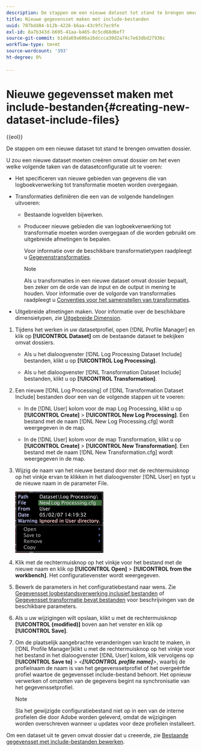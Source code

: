 ```yaml
---
description: De stappen om een nieuwe dataset tot stand te brengen omvatten dossier.
title: Nieuwe gegevensset maken met include-bestanden
uuid: 707bdd84-b12b-4226-b6aa-43c9fc7ec9fe
exl-id: 8a7b343d-b695-41aa-b465-8c5cd68d6ef7
source-git-commit: b1dda69a606a16dccca30d2a74c7e63dbd27936c
workflow-type: tm+mt
source-wordcount: '393'
ht-degree: 0%

---
```


# Nieuwe gegevensset maken met include-bestanden{#creating-new-dataset-include-files}

{{eol}}

De stappen om een nieuwe dataset tot stand te brengen omvatten dossier.

U zou een nieuwe dataset moeten creëren omvat dossier om het even welke volgende taken van de datasetconfiguratie uit te voeren:

* Het specificeren van nieuwe gebieden van gegevens die van logboekverwerking tot transformatie moeten worden overgegaan.
* Transformaties definiëren die een van de volgende handelingen uitvoeren:

   * Bestaande logvelden bijwerken.
   * Produceer nieuwe gebieden die van logboekverwerking tot transformatie moeten worden overgegaan of die worden gebruikt om uitgebreide afmetingen te bepalen.

      Voor informatie over de beschikbare transformatietypen raadpleegt u [Gegevenstransformaties](../../../../home/c-dataset-const-proc/c-data-trans/c-abt-transf.md).

      >[!NOTE]
      >
      >Als u transformaties in een nieuwe dataset omvat dossier bepaalt, ben zeker om de orde van de input en de output in mening te houden. Voor informatie over de volgorde van transformaties raadpleegt u [Conventies voor het samenstellen van transformaties](../../../../home/c-dataset-const-proc/c-data-trans/c-con-transf.md#concept-01998eebb7e347c58255fb442f2613b6).

* Uitgebreide afmetingen maken. Voor informatie over de beschikbare dimensietypen, zie [Uitgebreide Dimension](../../../../home/c-dataset-const-proc/c-ex-dim/c-abt-ex-dim.md).

1. Tijdens het werken in uw datasetprofiel, open [!DNL Profile Manager] en klik op **[!UICONTROL Dataset]** om de bestaande dataset te bekijken omvat dossiers.

   * Als u het dialoogvenster [!DNL Log Processing Dataset Include] bestanden, klikt u op **[!UICONTROL Log Processing]**.

   * Als u het dialoogvenster [!DNL Transformation Dataset Include] bestanden, klikt u op **[!UICONTROL Transformation]**.

1. Een nieuwe [!DNL Log Processing] of [!DNL Transformation Dataset Include] bestanden door een van de volgende stappen uit te voeren:

   * In de [!DNL User] kolom voor de map Log Processing, klikt u op **[!UICONTROL Create]** > **[!UICONTROL New Log Processing]**. Een bestand met de naam [!DNL New Log Processing.cfg] wordt weergegeven in de map.

   * In de [!DNL User] kolom voor de map Transformation, klikt u op **[!UICONTROL Create]** > **[!UICONTROL New Transformation]**. Een bestand met de naam [!DNL New Transformation.cfg] wordt weergegeven in de map.

1. Wijzig de naam van het nieuwe bestand door met de rechtermuisknop op het vinkje ervan te klikken in het dialoogvenster [!DNL User] en typt u de nieuwe naam in de parameter File.

   ![Stapinfo](assets/vis_ProfileManager_RenameFile.png)

1. Klik met de rechtermuisknop op het vinkje voor het bestand met de nieuwe naam en klik op **[!UICONTROL Open]** > **[!UICONTROL from the workbench]**. Het configuratievenster wordt weergegeven.
1. Bewerk de parameters in het configuratiebestand naar wens. Zie [Gegevensset logbestandsverwerking inclusief bestanden](../../../../home/c-dataset-const-proc/c-dataset-inc-files/c-types-dataset-inc-files/c-log-proc-dataset-inc-files/c-log-proc-dataset-inc-files.md#concept-999475a22519432e98844622ca95b6ab) of [Gegevensset transformatie bevat bestanden](../../../../home/c-dataset-const-proc/c-dataset-inc-files/c-types-dataset-inc-files/c-trans-dataset-inc-files.md#concept-c64aa78ed9ce40b8a0f4932c82ff5ace) voor beschrijvingen van de beschikbare parameters.
1. Als u uw wijzigingen wilt opslaan, klikt u met de rechtermuisknop **[!UICONTROL (modified)]** boven aan het venster en klik op **[!UICONTROL Save]**.
1. Om de plaatselijk aangebrachte veranderingen van kracht te maken, in [!DNL Profile Manager]klikt u met de rechtermuisknop op het vinkje voor het bestand in het dialoogvenster [!DNL User] kolom, klik vervolgens op **[!UICONTROL Save to]** > *&lt;**[!UICONTROL profile name]**>*, waarbij de profielnaam de naam is van het gegevenssetprofiel of het overgeërfde profiel waartoe de gegevensset include-bestand behoort. Het opnieuw verwerken of omzetten van de gegevens begint na synchronisatie van het gegevenssetprofiel.

   >[!NOTE]
   >
   >Sla het gewijzigde configuratiebestand niet op in een van de interne profielen die door Adobe worden geleverd, omdat de wijzigingen worden overschreven wanneer u updates voor deze profielen installeert.

Om een dataset uit te geven omvat dossier dat u creeerde, zie [Bestaande gegevensset met include-bestanden bewerken](../../../../home/c-dataset-const-proc/c-dataset-inc-files/c-work-dataset-inc-files/t-edit-ex-dataset-inc-files.md#task-456c04e38ebc425fb35677a6bb6aa077).
